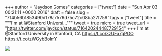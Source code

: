 
+++
author = "Jaydson Gomes"
categories = ["tweet"]
date = "Sun Apr 03 00:21:11 +0000 2016"
draft = false
slug = "714b56b1853490d178a7576d75c72c08ba27f759"
tags = ["tweet"]
title = """I'm at @Stanford Universi..."""
tweet = true
micro = true
tweet_url = "https://twitter.com/jaydson/status/716420244487729154"
+++
I'm at @Stanford University in Stanford, CA https://t.co/SzUFa7gPGO https://t.co/zWGybBoImY

![](/images/tweet-media/716420244487729154-CfE8ap4XIAYAh5a.jpg)